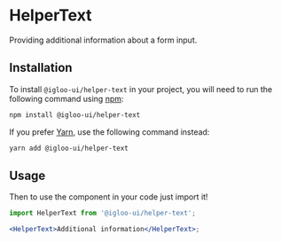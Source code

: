 # HelperText

Providing additional information about a form input.

<Example is="custom" />

<ReferenceLinks is="custom" />

## Installation

To install `@igloo-ui/helper-text` in your project, you will need to run the following command using [npm](https://www.npmjs.com/):

```bash
npm install @igloo-ui/helper-text
```

If you prefer [Yarn](https://classic.yarnpkg.com/en/), use the following command instead:

```bash
yarn add @igloo-ui/helper-text
```

## Usage

Then to use the component in your code just import it!

```jsx
import HelperText from '@igloo-ui/helper-text';

<HelperText>Additional information</HelperText>;
```
